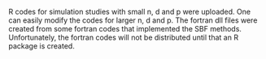 R codes for simulation studies with small n, d and p were uploaded. One can easily modify the codes for larger n, d and p. The fortran dll files were created from some fortran codes that implemented the SBF methods. Unfortunately, the fortran codes will not be distributed until that an R package is created.
